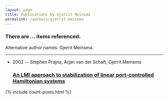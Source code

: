 ```yaml
---
layout: page
title: Publications by Gjerrit Meinsma
permalink: /authors/gjerrit-meinsma
---
```


<h3 id="number-posts">There are ... items referenced.</h3>
<p id='info-authors'>Alternative author names: Gjerrit Meinsma.</p>
<hr />
<ul class="post-list">
<li><span class='post-meta'>2002 -- Stephen Prajna, Arjan van der Schaft, Gjerrit Meinsma</span><h3><a class='post-link' href="{{ site.baseurl }}/an-lmi-approach-to-stabilization-of-linear-port-controlled-hamiltonian-systems">An LMI approach to stabilization of linear port-controlled Hamiltonian systems</a></h3></li>

</ul>
{% include count-posts.html %}
